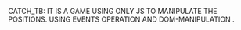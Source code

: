 CATCH_TB:
IT IS A GAME USING ONLY JS TO MANIPULATE THE POSITIONS.
USING EVENTS OPERATION AND DOM-MANIPULATION .
